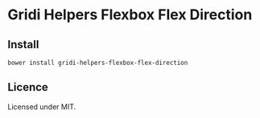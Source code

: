 # Gridi Helpers Flexbox Flex Direction

## Install
`bower install gridi-helpers-flexbox-flex-direction`

## Licence

Licensed under MIT.

